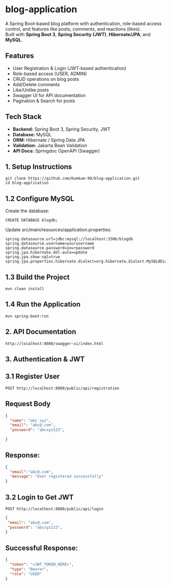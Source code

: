 # blog-application

A Spring Boot–based blog platform with authentication, role-based access control, and features like posts, comments, and reactions (likes).  
Built with **Spring Boot 3**, **Spring Security (JWT)**, **Hibernate/JPA**, and **MySQL**.
## Features

- User Registration & Login (JWT-based authentication)
- Role-based access (USER, ADMIN)
- CRUD operations on blog posts
- Add/Delete comments
- Like/Unlike posts
- Swagger UI for API documentation
- Pagination & Search for posts


## Tech Stack
- **Backend:** Spring Boot 3, Spring Security, JWT
- **Database:** MySQL 
- **ORM:** Hibernate / Spring Data JPA
- **Validation:** Jakarta Bean Validation
- **API Docs:** Springdoc OpenAPI (Swagger)


## 1. Setup Instructions
```
git clone https://github.com/Kumkum-99/blog-application.git
cd blog-application
```
##  1.2 Configure MySQL
Create the database:
```
CREATE DATABASE blogdb;
```


Update src/main/resources/application.properties:
```
spring.datasource.url=jdbc:mysql://localhost:3306/blogdb
spring.datasource.username=yourusername
spring.datasource.password=yourpassword
spring.jpa.hibernate.ddl-auto=update
spring.jpa.show-sql=true
spring.jpa.properties.hibernate.dialect=org.hibernate.dialect.MySQL8Dialect
```


## 1.3 Build the Project
```
mvn clean install
```

## 1.4 Run the Application
```
mvn spring-boot:run
```
## 2. API Documentation
```
http://localhost:8080/swagger-ui/index.html
```
## 3. Authentication & JWT
## 3.1 Register User
```
POST http://localhost:8080/public/api/registration
```

## Request Body
``` json
{
  "name": "abc xyz",
  "email": "abc@.com",
  "password": "abcxyz123",
 
}
```
## Response:
``` json
{
  "email":"abc@.com",
  "message": "User registered successfully"
}
```
## 3.2 Login to Get JWT
```
POST http://localhost:8080/public/api/login
```
``` json
{
 "email": "abc@.com",
 "password": "abcxyz123",
}
```
## Successful Response:
``` json
{
  "token": "<JWT_TOKEN_HERE>",
  "type": "Bearer",
  "role": "USER"
}
```






